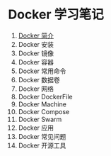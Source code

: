 # Docker 学习笔记

1. [Docker 简介](https://github.com/HomanLiang/study-demo/blob/main/docker-demo/document/chapter01.md)
2. Docker 安装
3. Docker 镜像
4. Docker 容器
5. Docker 常用命令
6. Docker 数据卷
7. Docker 网络
8. Docker DockerFile
9. Docker Machine
10. Docker Compose
11. Docker Swarm
12. Docker 应用
13. Docker 常见问题
14. Docker 开源工具

